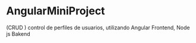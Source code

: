 # AngularMiniProject
(CRUD ) control de perfiles de usuarios, utilizando Angular Frontend, Node js Bakend

